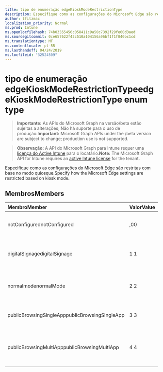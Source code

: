 ```yaml
---
title: tipo de enumeração edgeKioskModeRestrictionType
description: Especifique como as configurações do Microsoft Edge são restritas com base no modo quiosque.
author: tfitzmac
localization_priority: Normal
ms.prod: Intune
ms.openlocfilehash: 74b03555456c058411c9a50c7392f29fe60d3aed
ms.sourcegitcommit: 0ce657622f42c510a104156a96bf1f1f040bc1cd
ms.translationtype: MT
ms.contentlocale: pt-BR
ms.lasthandoff: 04/24/2019
ms.locfileid: "32524509"
---
```

# <a name="edgekioskmoderestrictiontype-enum-type"></a><span data-ttu-id="c9b4c-103">tipo de enumeração edgeKioskModeRestrictionType</span><span class="sxs-lookup"><span data-stu-id="c9b4c-103">edgeKioskModeRestrictionType enum type</span></span>

> <span data-ttu-id="c9b4c-104">**Importante:** As APIs do Microsoft Graph na versão/beta estão sujeitas a alterações; Não há suporte para o uso de produção.</span><span class="sxs-lookup"><span data-stu-id="c9b4c-104">**Important:** Microsoft Graph APIs under the /beta version are subject to change; production use is not supported.</span></span>

> <span data-ttu-id="c9b4c-105">**Observação:** A API do Microsoft Graph para Intune requer uma [licença do Active Intune](https://go.microsoft.com/fwlink/?linkid=839381) para o locatário.</span><span class="sxs-lookup"><span data-stu-id="c9b4c-105">**Note:** The Microsoft Graph API for Intune requires an [active Intune license](https://go.microsoft.com/fwlink/?linkid=839381) for the tenant.</span></span>

<span data-ttu-id="c9b4c-106">Especifique como as configurações do Microsoft Edge são restritas com base no modo quiosque.</span><span class="sxs-lookup"><span data-stu-id="c9b4c-106">Specify how the Microsoft Edge settings are restricted based on kiosk mode.</span></span>

## <a name="members"></a><span data-ttu-id="c9b4c-107">Membros</span><span class="sxs-lookup"><span data-stu-id="c9b4c-107">Members</span></span>
|<span data-ttu-id="c9b4c-108">Membro</span><span class="sxs-lookup"><span data-stu-id="c9b4c-108">Member</span></span>|<span data-ttu-id="c9b4c-109">Valor</span><span class="sxs-lookup"><span data-stu-id="c9b4c-109">Value</span></span>|<span data-ttu-id="c9b4c-110">Descrição</span><span class="sxs-lookup"><span data-stu-id="c9b4c-110">Description</span></span>|
|:---|:---|:---|
|<span data-ttu-id="c9b4c-111">notConfigured</span><span class="sxs-lookup"><span data-stu-id="c9b4c-111">notConfigured</span></span>|<span data-ttu-id="c9b4c-112">,0</span><span class="sxs-lookup"><span data-stu-id="c9b4c-112">0</span></span>|<span data-ttu-id="c9b4c-113">Não configurado (Irrestrito).</span><span class="sxs-lookup"><span data-stu-id="c9b4c-113">Not configured (unrestricted).</span></span>|
|<span data-ttu-id="c9b4c-114">digitalSignage</span><span class="sxs-lookup"><span data-stu-id="c9b4c-114">digitalSignage</span></span>|<span data-ttu-id="c9b4c-115">1 </span><span class="sxs-lookup"><span data-stu-id="c9b4c-115">1</span></span>|<span data-ttu-id="c9b4c-116">Pôsteres/digitais no modo de aplicativo único.</span><span class="sxs-lookup"><span data-stu-id="c9b4c-116">Interactive/Digital signage in single-app mode.</span></span>|
|<span data-ttu-id="c9b4c-117">normalmode</span><span class="sxs-lookup"><span data-stu-id="c9b4c-117">normalMode</span></span>|<span data-ttu-id="c9b4c-118">2 </span><span class="sxs-lookup"><span data-stu-id="c9b4c-118">2</span></span>|<span data-ttu-id="c9b4c-119">Modo normal (versão completa do Microsoft Edge).</span><span class="sxs-lookup"><span data-stu-id="c9b4c-119">Normal mode (full version of Microsoft Edge).</span></span>|
|<span data-ttu-id="c9b4c-120">publicBrowsingSingleApp</span><span class="sxs-lookup"><span data-stu-id="c9b4c-120">publicBrowsingSingleApp</span></span>|<span data-ttu-id="c9b4c-121">3 </span><span class="sxs-lookup"><span data-stu-id="c9b4c-121">3</span></span>|<span data-ttu-id="c9b4c-122">Navegação pública no modo de aplicativo único.</span><span class="sxs-lookup"><span data-stu-id="c9b4c-122">Public browsing in single-app mode.</span></span>|
|<span data-ttu-id="c9b4c-123">publicBrowsingMultiApp</span><span class="sxs-lookup"><span data-stu-id="c9b4c-123">publicBrowsingMultiApp</span></span>|<span data-ttu-id="c9b4c-124">4 </span><span class="sxs-lookup"><span data-stu-id="c9b4c-124">4</span></span>|<span data-ttu-id="c9b4c-125">Navegação pública (InPrivate) no modo de vários aplicativos.</span><span class="sxs-lookup"><span data-stu-id="c9b4c-125">Public browsing (inPrivate) in multi-app mode.</span></span>|





